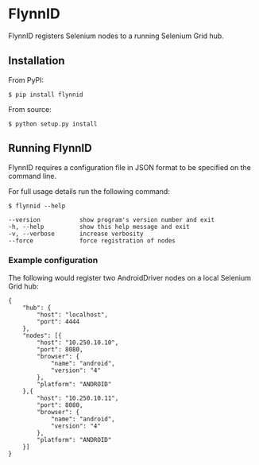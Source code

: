 FlynnID
=======

FlynnID registers Selenium nodes to a running Selenium Grid hub.

Installation
------------

From PyPI:

    $ pip install flynnid

From source:

    $ python setup.py install

Running FlynnID
---------------

FlynnID requires a configuration file in JSON format to be specified on the command line.

For full usage details run the following command:

    $ flynnid --help

    --version           show program's version number and exit
    -h, --help          show this help message and exit
    -v, --verbose       increase verbosity
    --force             force registration of nodes

### Example configuration

The following would register two AndroidDriver nodes on a local Selenium Grid hub:

    {
        "hub": {
            "host": "localhost",
            "port": 4444
        },
        "nodes": [{
            "host": "10.250.10.10",
            "port": 8080,
            "browser": {
                "name": "android",
                "version": "4"
            },
            "platform": "ANDROID"
        },{
            "host": "10.250.10.11",
            "port": 8080,
            "browser": {
                "name": "android",
                "version": "4"
            },
            "platform": "ANDROID"
        }]
    }
